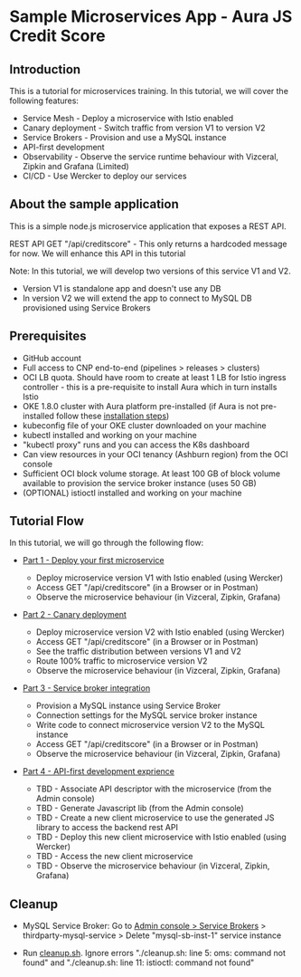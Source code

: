 # Sample Microservices App - Aura JS Credit Score

## Introduction

This is a tutorial for microservices training. In this tutorial, we will cover the following features:

* Service Mesh - Deploy a microservice with Istio enabled
* Canary deployment - Switch traffic from version V1 to version V2
* Service Brokers - Provision and use a MySQL instance
* API-first development
* Observability - Observe the service runtime behaviour with Vizceral, Zipkin and Grafana (Limited)
* CI/CD - Use Wercker to deploy our services


## About the sample application
 
This is a simple node.js microservice application that exposes a REST API.

REST API GET "/api/creditscore" - This only returns a hardcoded message for now. We will enhance this API in this tutorial

Note: In this tutorial, we will develop two versions of this service V1 and V2. 
* Version V1 is standalone app and doesn't use any DB
* In version V2 we will extend the app to connect to MySQL DB provisioned using Service Brokers 
 

## Prerequisites

- GitHub account
- Full access to CNP end-to-end (pipelines > releases > clusters)
- OCI LB quota. Should have room to create at least 1 LB for Istio ingress controller - this is a pre-requisite to install Aura which in turn installs Istio
- OKE 1.8.0 cluster with Aura platform pre-installed (if Aura is not pre-installed follow these [installation steps](https://confluence.oraclecorp.com/confluence/display/AURA/Installation+Steps+on+OKE+1.8.0))
- kubeconfig file of your OKE cluster downloaded on your machine
- kubectl installed and working on your machine 
- "kubectl proxy" runs and you can access the K8s dashboard
- Can view resources in your OCI tenancy (Ashburn region) from the OCI console
- Sufficient OCI block volume storage. At least 100 GB of block volume available to provision the service broker instance (uses 50 GB)
- (OPTIONAL) istioctl installed and working on your machine


## Tutorial Flow

In this tutorial, we will go through the following flow:

* [Part 1 - Deploy your first microservice](deploy_microservice.md)
  * Deploy microservice version V1 with Istio enabled (using Wercker)
  * Access GET "/api/creditscore" (in a Browser or in Postman)
  * Observe the microservice behaviour (in Vizceral, Zipkin, Grafana)

* [Part 2 - Canary deployment](canary_deploy.md)
  * Deploy microservice version V2 with Istio enabled (using Wercker)
  * Access GET "/api/creditscore" (in a Browser or in Postman)
  * See the traffic distribution between versions V1 and V2
  * Route 100% traffic to microservice version V2
  * Observe the microservice behaviour (in Vizceral, Zipkin, Grafana)

* [Part 3 - Service broker integration](service_broker.md)
  * Provision a MySQL instance using Service Broker
  * Connection settings for the MySQL service broker instance
  * Write code to connect microservice version V2 to the MySQL instance
  * Access GET "/api/creditscore" (in a Browser or in Postman)
  * Observe the microservice behaviour (in Vizceral, Zipkin, Grafana)

* [Part 4 - API-first development exprience](api_first.md)
  * TBD - Associate API descriptor with the microservice (from the Admin console)
  * TBD - Generate Javascript lib (from the Admin console)
  * TBD - Create a new client microservice to use the generated JS library to access the backend rest API
  * TBD - Deploy this new client microservice with Istio enabled (using Wercker)
  * TBD - Access the new client microservice
  * TBD - Observe the microservice behaviour (in Vizceral, Zipkin, Grafana)


## Cleanup 

* MySQL Service Broker: Go to [Admin console > Service Brokers](http://127.0.0.1:8001/api/v1/namespaces/default/services/aura-admin-service:admin-service/proxy/console/#/serviceBrokers) > thirdparty-mysql-service > Delete "mysql-sb-inst-1" service instance

* Run [cleanup.sh](https://github.com/sachin-pikle/aura-js-creditscore-v2/blob/master/cleanup.sh). Ignore errors "./cleanup.sh: line 5: oms: command not found" and "./cleanup.sh: line 11: istioctl: command not found"
